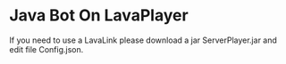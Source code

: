 # Java Bot On LavaPlayer
If you need to use a LavaLink please download a jar ServerPlayer.jar and edit file Сonfig.json.


